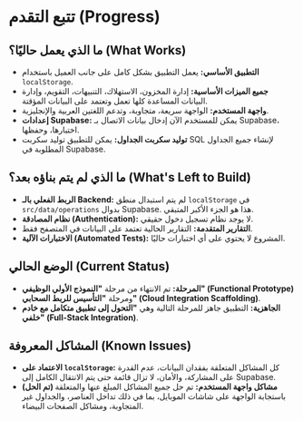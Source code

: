 # تتبع التقدم (Progress)

## ما الذي يعمل حاليًا؟ (What Works)
- **التطبيق الأساسي:** يعمل التطبيق بشكل كامل على جانب العميل باستخدام `localStorage`.
- **جميع الميزات الأساسية:** إدارة المخزون، الاستهلاك، التنبيهات، التقويم، وإدارة البيانات المساعدة كلها تعمل وتعتمد على البيانات المؤقتة.
- **واجهة المستخدم:** الواجهة سريعة، متجاوبة، وتدعم اللغتين العربية والإنجليزية.
- **إعدادات Supabase:** يمكن للمستخدم الآن إدخال بيانات الاتصال بـ Supabase، اختبارها، وحفظها.
- **توليد سكربت الجداول:** يمكن للتطبيق توليد سكربت SQL لإنشاء جميع الجداول المطلوبة في Supabase.

## ما الذي لم يتم بناؤه بعد؟ (What's Left to Build)
- **الربط الفعلي بالـ Backend:** لم يتم استبدال منطق `localStorage` في `src/data/operations` بدوال Supabase. هذا هو الجزء الأكبر المتبقي.
- **نظام المصادقة (Authentication):** لا يوجد نظام تسجيل دخول حقيقي.
- **التقارير المتقدمة:** التقارير الحالية تعتمد على البيانات في المتصفح فقط.
- **الاختبارات الآلية (Automated Tests):** المشروع لا يحتوي على أي اختبارات حاليًا.

## الوضع الحالي (Current Status)
- **المرحلة:** تم الانتهاء من مرحلة **"النموذج الأولي الوظيفي" (Functional Prototype)** ومرحلة **"التأسيس للربط السحابي" (Cloud Integration Scaffolding)**.
- **الجاهزية:** التطبيق جاهز للمرحلة التالية وهي **"التحول إلى تطبيق متكامل مع خادم خلفي" (Full-Stack Integration)**.

## المشاكل المعروفة (Known Issues)
- **الاعتماد على `localStorage`:** كل المشاكل المتعلقة بفقدان البيانات، عدم القدرة على المشاركة، والأمان، لا تزال قائمة حتى يتم الانتقال الكامل إلى Supabase.
- **(تم الحل) مشاكل واجهة المستخدم:** تم حل جميع المشاكل المبلغ عنها والمتعلقة باستجابة الواجهة على شاشات الموبايل، بما في ذلك تداخل العناصر، والجداول غير المتجاوبة، ومشاكل الصفحات البيضاء.
